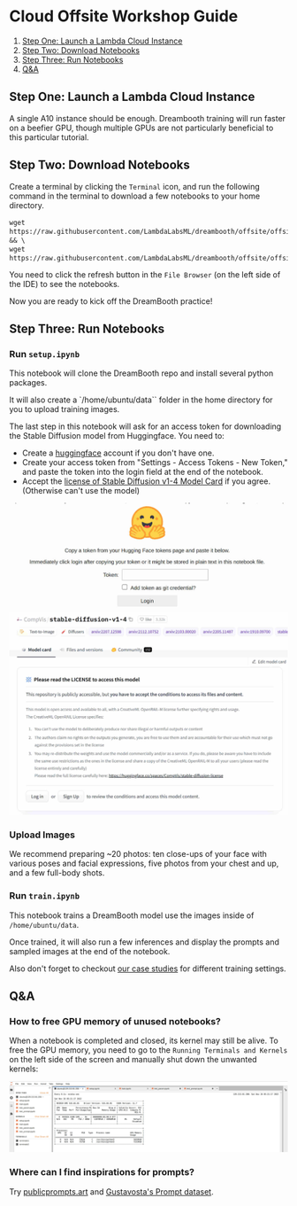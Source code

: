 # Cloud Offsite Workshop Guide

1. [Step One: Launch a Lambda Cloud Instance](#step-one-launch-a-lambda-cloud-instance)
2. [Step Two: Download Notebooks](#step-two-download-notebooks)
3. [Step Three: Run Notebooks](#step-three-run-notebooks)
5. [Q&A](#qa)

## Step One: Launch a Lambda Cloud Instance

A single A10 instance should be enough. Dreambooth training will run faster on a beefier GPU, though multiple GPUs are not particularly beneficial to this particular tutorial.


## Step Two: Download Notebooks

Create a terminal by clicking the `Terminal` icon, and run the following command in the terminal to download a few notebooks to your home directory.

```
wget https://raw.githubusercontent.com/LambdaLabsML/dreambooth/offsite/offsite2023/setup.ipynb && \
wget https://raw.githubusercontent.com/LambdaLabsML/dreambooth/offsite/offsite2023/train.ipynb
```

You need to click the refresh button in the `File Browser` (on the left side of the IDE) to see the notebooks. 

Now you are ready to kick off the DreamBooth practice!

## Step Three: Run Notebooks

### Run `setup.ipynb`

This notebook will clone the DreamBooth repo and install several python packages. 

It will also create a `/home/ubuntu/data`` folder in the home directory for you to upload training images.

The last step in this notebook will ask for an access token for downloading the Stable Diffusion model from Huggingface. You need to:  
* Create a [huggingface](https://huggingface.co/) account if you don't have one.
* Create your access token from "Settings - Access Tokens - New Token," and paste the token into the login field at the end of the notebook.
* Accept the [license of Stable Diffusion v1-4 Model Card](https://huggingface.co/CompVis/stable-diffusion-v-1-4-original) if you agree. (Otherwise can't use the model)
<img src="./images/hf_token.jpg" alt="drawing" style="width:640px;"/>
<img src="./images/hf_model_card.jpg" alt="drawing" style="width:640px;"/>

### Upload Images

We recommend preparing ~20 photos: ten close-ups of your face with various poses and facial expressions, five photos from your chest and up, and a few full-body shots.

### Run `train.ipynb`
This notebook trains a DreamBooth model use the images inside of `/home/ubuntu/data`.

Once trained, it will also run a few inferences and display the prompts and sampled images at the end of the notebook.


Also don't forget to checkout [our case studies](https://wandb.ai/justinpinkney/dreambooth/reports/Training-comparisons--VmlldzozMDM0MzY2) for different training settings.

## Q&A

### How to free GPU memory of unused notebooks?

When a notebook is completed and closed, its kernel may still be alive. To free the GPU memory, you need to go to the `Running Terminals and Kernels` on the left side of the screen and manually shut down the unwanted kernels:

<img src="./images/lambda_cloud_jupyter_hub_kill_kernel.jpg" alt="drawing" style="width:640px;"/>


### Where can I find inspirations for prompts?

Try [publicprompts.art](https://publicprompts.art/) and [Gustavosta's Prompt dataset](https://huggingface.co/datasets/Gustavosta/Stable-Diffusion-Prompts).